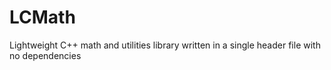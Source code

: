 # LCMath
Lightweight C++ math and utilities library written in a single header file with no dependencies
